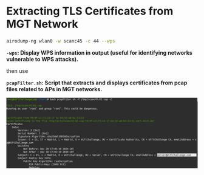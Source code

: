 # Extracting TLS Certificates from MGT Network

```bash
airodump-ng wlan0 -w scanc45 -c 44 --wps
```

**`-wps`: Display WPS information in output (useful for identifying networks vulnerable to WPS attacks).**

then use

**`pcapFilter.sh`: Script that extracts and displays certificates from pcap files related to APs in MGT networks.**

![image.png](<../../../.gitbook/assets/image (1) (1) (1) (1).png>)
